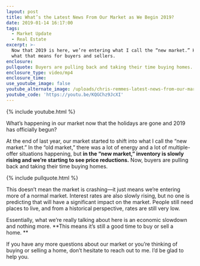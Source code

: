 ```yaml
---
layout: post
title: What’s the Latest News From Our Market as We Begin 2019?
date: 2019-01-14 16:17:00
tags:
  - Market Update
  - Real Estate
excerpt: >-
  Now that 2019 is here, we’re entering what I call the “new market.” Here’s
  what that means for buyers and sellers.
enclosure:
pullquote: Buyers are pulling back and taking their time buying homes.
enclosure_type: video/mp4
enclosure_time:
use_youtube_image: false
youtube_alternate_image: /uploads/chris-remmes-latest-news-from-our-market-youtube.jpg
youtube_code: 'https://youtu.be/KQGChz9JcXI'
---
```


{% include youtube.html %}

What’s happening in our market now that the holidays are gone and 2019 has officially begun? 

At the end of last year, our market started to shift into what I call the “new market.” In the “old market,” there was a lot of energy and a lot of multiple-offer situations happening, but **in the “new market,” inventory is slowly rising and we’re starting to see price reductions.** Now, buyers are pulling back and taking their time buying homes.

{% include pullquote.html %}

This doesn’t mean the market is crashing—it just means we’re entering more of a normal market. Interest rates are also slowly rising, but no one is predicting that will have a significant impact on the market. People still need places to live, and from a historical perspective, rates are still very low. 

Essentially, what we’re really talking about here is an economic slowdown and nothing more. **This means it’s still a good time to buy or sell a home. **

If you have any more questions about our market or you’re thinking of buying or selling a home, don’t hesitate to reach out to me. I’d be glad to help you.<br>